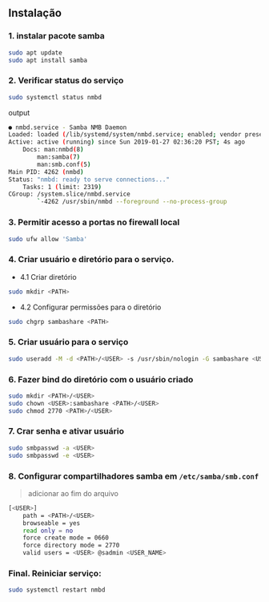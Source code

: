 ## Instalação

### 1. instalar pacote samba
```sh
sudo apt update
sudo apt install samba
```

### 2. Verificar status do serviço
```sh
sudo systemctl status nmbd
```

output
```sh
● nmbd.service - Samba NMB Daemon
Loaded: loaded (/lib/systemd/system/nmbd.service; enabled; vendor preset: enabled)
Active: active (running) since Sun 2019-01-27 02:36:20 PST; 4s ago
    Docs: man:nmbd(8)
        man:samba(7)
        man:smb.conf(5)
Main PID: 4262 (nmbd)
Status: "nmbd: ready to serve connections..."
    Tasks: 1 (limit: 2319)
CGroup: /system.slice/nmbd.service
        `-4262 /usr/sbin/nmbd --foreground --no-process-group
```

### 3. Permitir acesso a portas no firewall local
```sh
sudo ufw allow 'Samba'
```

### 4. Criar usuário e diretório para o serviço.
* 4.1 Criar diretório
```sh
sudo mkdir <PATH>
```
* 4.2 Configurar permissões para o diretório
```sh
sudo chgrp sambashare <PATH>
```

### 5. Criar usuário para o serviço
```sh
sudo useradd -M -d <PATH>/<USER> -s /usr/sbin/nologin -G sambashare <USER>
```

### 6. Fazer bind do diretório com o usuário criado
```sh
sudo mkdir <PATH>/<USER>
sudo chown <USER>:sambashare <PATH>/<USER>
sudo chmod 2770 <PATH>/<USER>
```

### 7. Crar senha e ativar usuário
```sh
sudo smbpasswd -a <USER>
sudo smbpasswd -e <USER>
```

### 8. Configurar compartilhadores samba em `/etc/samba/smb.conf`
> adicionar ao fim do arquivo
```sh
[<USER>]
    path = <PATH>/<USER>
    browseable = yes
    read only = no
    force create mode = 0660
    force directory mode = 2770
    valid users = <USER> @sadmin <USER_NAME>
```

### Final. Reiniciar serviço:
```sh
sudo systemctl restart nmbd
```